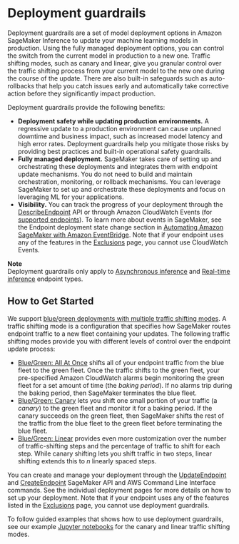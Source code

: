 # Deployment guardrails<a name="deployment-guardrails"></a>

Deployment guardrails are a set of model deployment options in Amazon SageMaker Inference to update your machine learning models in production\. Using the fully managed deployment options, you can control the switch from the current model in production to a new one\. Traffic shifting modes, such as canary and linear, give you granular control over the traffic shifting process from your current model to the new one during the course of the update\. There are also built\-in safeguards such as auto\-rollbacks that help you catch issues early and automatically take corrective action before they significantly impact production\.

Deployment guardrails provide the following benefits:
+ **Deployment safety while updating production environments\.** A regressive update to a production environment can cause unplanned downtime and business impact, such as increased model latency and high error rates\. Deployment guardrails help you mitigate those risks by providing best practices and built\-in operational safety guardrails\.
+ **Fully managed deployment\.** SageMaker takes care of setting up and orchestrating these deployments and integrates them with endpoint update mechanisms\. You do not need to build and maintain orchestration, monitoring, or rollback mechanisms\. You can leverage SageMaker to set up and orchestrate these deployments and focus on leveraging ML for your applications\.
+ **Visibility\.** You can track the progress of your deployment through the [DescribeEndpoint](https://docs.aws.amazon.com/sagemaker/latest/APIReference/API_DescribeEndpoint.html) API or through Amazon CloudWatch Events \(for [supported endpoints](deployment-guardrails-exclusions.md)\)\. To learn more about events in SageMaker, see the Endpoint deployment state change section in [Automating Amazon SageMaker with Amazon EventBridge](automating-sagemaker-with-eventbridge.md)\. Note that if your endpoint uses any of the features in the [Exclusions](deployment-guardrails-exclusions.md) page, you cannot use CloudWatch Events\.

**Note**  
Deployment guardrails only apply to [Asynchronous inference](async-inference.md) and [Real\-time inference](realtime-endpoints.md) endpoint types\.

## How to Get Started<a name="deployment-guardrails-get-started"></a>

We support [ blue/green deployments with multiple traffic shifting modes](deployment-guardrails-blue-green.md)\. A traffic shifting mode is a configuration that specifies how SageMaker routes endpoint traffic to a new fleet containing your updates\. The following traffic shifting modes provide you with different levels of control over the endpoint update process:
+ [ Blue/Green: All At Once](deployment-guardrails-blue-green-all-at-once.md) shifts all of your endpoint traffic from the blue fleet to the green fleet\. Once the traffic shifts to the green fleet, your pre\-specified Amazon CloudWatch alarms begin monitoring the green fleet for a set amount of time \(the *baking period*\)\. If no alarms trip during the baking period, then SageMaker terminates the blue fleet\.
+ [ Blue/Green: Canary](deployment-guardrails-blue-green-canary.md) lets you shift one small portion of your traffic \(a *canary*\) to the green fleet and monitor it for a baking period\. If the canary succeeds on the green fleet, then SageMaker shifts the rest of the traffic from the blue fleet to the green fleet before terminating the blue fleet\.
+ [ Blue/Green: Linear](deployment-guardrails-blue-green-linear.md) provides even more customization over the number of traffic\-shifting steps and the percentage of traffic to shift for each step\. While canary shifting lets you shift traffic in two steps, linear shifting extends this to *n* linearly spaced steps\.

You can create and manage your deployment through the [UpdateEndpoint](https://docs.aws.amazon.com/sagemaker/latest/APIReference/API_UpdateEndpoint.html) and [CreateEndpoint](https://docs.aws.amazon.com/sagemaker/latest/APIReference/API_CreateEndpoint.html) SageMaker API and AWS Command Line Interface commands\. See the individual deployment pages for more details on how to set up your deployment\. Note that if your endpoint uses any of the features listed in the [Exclusions](deployment-guardrails-exclusions.md) page, you cannot use deployment guardrails\.

To follow guided examples that shows how to use deployment guardrails, see our example [Jupyter notebooks](https://github.com/aws/amazon-sagemaker-examples/tree/master/sagemaker-inference-deployment-guardrails) for the canary and linear traffic shifting modes\.